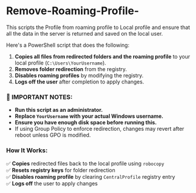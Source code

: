 # Remove-Roaming-Profile-
This scripts the Profile from roaming profile to Local profile and ensure that all the data in the server is returned and saved on the local user. 

Here's a PowerShell script that does the following:  

1. **Copies all files from redirected folders and the roaming profile** to your local profile (`C:\Users\YourUsername`).  
2. **Removes folder redirection** from the registry.  
3. **Disables roaming profiles** by modifying the registry.  
4. **Logs off the user** after completion to apply changes.  

### 🚨 **IMPORTANT NOTES:**  
- **Run this script as an administrator.**  
- **Replace `YourUsername` with your actual Windows username.**  
- **Ensure you have enough disk space before running this.**  
- If using Group Policy to enforce redirection, changes may revert after reboot unless GPO is modified.


### **How It Works:**
✅ **Copies** redirected files back to the local profile using `robocopy`  
✅ **Resets registry keys** for folder redirection  
✅ **Disables roaming profile** by clearing `CentralProfile` registry entry  
✅ **Logs off** the user to apply changes  

